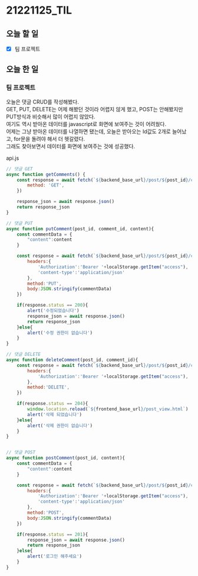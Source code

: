 # 21221125_TIL

## 오늘 할 일
- [X] 팀 프로젝트

## 오늘 한 일
### 팀 프로젝트
오늘은 댓글 CRUD를 작성해봤다.<br>
GET, PUT, DELETE는 어제 해봤던 것이라 어렵지 않게 했고, POST는 안해봤지만 PUT방식과 비슷해서 많이 어렵지 않았다.<br>
여기도 역시 받아온 데이터를 javascript로 화면에 보여주는 것이 어려웠다.<br>
어제는 그냥 받아온 데이터를 나열하면 됐는데, 오늘은 받아오는 Id값도 2개로 늘어났고, for문을 돌려야 해서 더 헷갈렸다.<br>
그래도 찾아보면서 데이터를 화면에 보여주는 것에 성공했다.<br>

api.js
```javascript
// 댓글 GET
async function getComments() {
    const response = await fetch(`${backend_base_url}/post/${post_id}/comment/`, {
        method: 'GET',
    })

    response_json = await response.json()
    return response_json
}

// 댓글 PUT
async function putComment(post_id, comment_id, content){
    const commentData = {
        "content":content
    }

    const response = await fetch(`${backend_base_url}/post/${post_id}/comment/${comment_id}/`, {
        headers:{
            'Authorization':'Bearer '+localStorage.getItem("access"),
            'content-type':'application/json'
        },
        method:'PUT',
        body:JSON.stringify(commentData)
    })

    if(response.status == 200){
        alert('수정되었습니다')
        response_json = await response.json()
        return response_json
    }else{
        alert('수정 권한이 없습니다')
    }
}

// 댓글 DELETE
async function deleteComment(post_id, comment_id){
    const response = await fetch(`${backend_base_url}/post/${post_id}/comment/${comment_id}/`, {
        headers:{
            'Authorization':'Bearer '+localStorage.getItem("access"),
        },
        method:'DELETE',
    })

    if(response.status == 204){
        window.location.reload(`${frontend_base_url}/post_view.html`)
        alert('삭제 되었습니다')
    }else{
        alert('삭제 권한이 없습니다')
    }
}


// 댓글 POST
async function postComment(post_id, content){
    const commentData = {
        "content":content
    }

    const response = await fetch(`${backend_base_url}/post/${post_id}/comment/`, {
        headers:{
            'Authorization':'Bearer '+localStorage.getItem("access"),
            'content-type':'application/json'
        },
        method:'POST',
        body:JSON.stringify(commentData)
    })

    if(response.status == 201){
        response_json = await response.json()
        return response_json
    }else{
        alert('로그인 해주세요')
    }
}
```